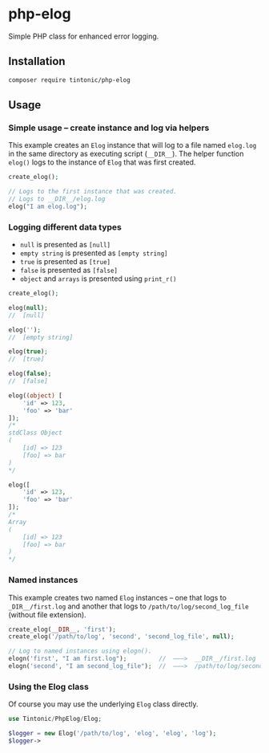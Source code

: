 # php-elog

Simple PHP class for enhanced error logging.

## Installation

```bash
composer require tintonic/php-elog
```

## Usage

### Simple usage – create instance and log via helpers

This example creates an `Elog` instance that will log to a file named `elog.log` in the same directory as executing script (`__DIR__`). The helper function `elog()` logs to the instance of `Elog` that was first created.

```php
create_elog();

// Logs to the first instance that was created.
// Logs to __DIR__/elog.log
elog("I am elog.log");
```

### Logging different data types

* `null` is presented as `[null]`
* `empty string` is presented as `[empty string]`
* `true` is presented as `[true]`
* `false` is presented as `[false]`
* `object` and `arrays` is presented using `print_r()`

```php
create_elog();

elog(null);
//  [null]

elog('');
//  [empty string]

elog(true);
//  [true]

elog(false);
//  [false]

elog((object) [
    'id' => 123,
    'foo' => 'bar'
]);
/*
stdClass Object
(
    [id] => 123
    [foo] => bar
)
*/

elog([
    'id' => 123,
    'foo' => 'bar'
]);
/*
Array
(
    [id] => 123
    [foo] => bar
)
*/
```


### Named instances

This example creates two named `Elog` instances – one that logs to `_DIR__/first.log` and another that logs to `/path/to/log/second_log_file` (without file extension).

```php
create_elog(__DIR__, 'first');
create_elog('/path/to/log', 'second', 'second_log_file', null);

// Log to named instances using elogn().
elogn('first', "I am first.log");         //  ———>  __DIR__/first.log
elogn('second', "I am second_log_file");  //  ———>  /path/to/log/second_log_file
```

### Using the Elog class

Of course you may use the underlying `Elog` class directly.

```php
use Tintonic/PhpElog/Elog;

$logger = new Elog('/path/to/log', 'elog', 'elog', 'log');
$logger->
```